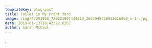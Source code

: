 ```yaml
---
templateKey: blog-post
title: Toilet in My Front Yard
image: /img/47391808_729221907434814_2635948710911016960_n-1-.jpg
date: 2019-01-13T16:42:22.020Z
author: Sarah McCaul
---
```

.
